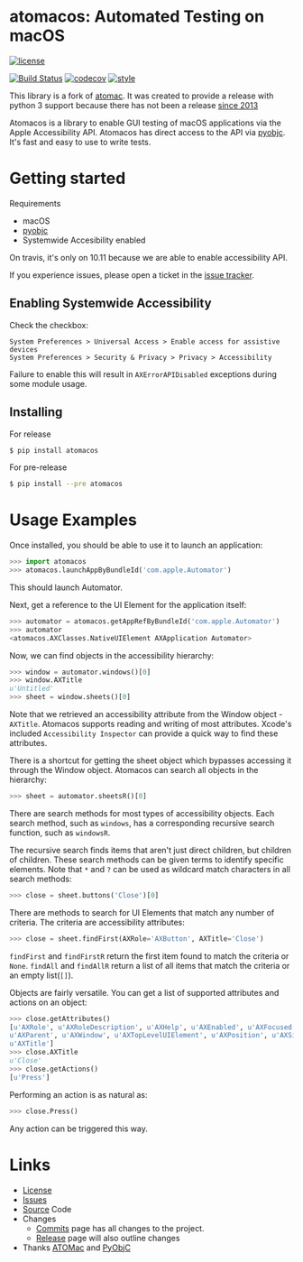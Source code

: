 # atomacos: Automated Testing on macOS
[![license](https://img.shields.io/github/license/vasiinso/atomacqa.svg?style=flat-square)](https://github.com/vasiinso/atomacqa/blob/master/LICENSE)
<!--[![pypi](https://img.shields.io/pypi/v/atomacos.svg?style=flat-square)](https://pypi.org/project/atomacos/) /!-->
[![Build Status](https://img.shields.io/travis/vasiinso/atomacqa/master.svg?style=flat-square)](https://travis-ci.org/vasiinso/atomacqa)
[![codecov](https://img.shields.io/codecov/c/github/vasiinso/atomacqa/master.svg?style=flat-square)](https://codecov.io/gh/vasiinso/atomacqa/)
[![style](https://img.shields.io/badge/code%20style-black-black.svg?style=flat-square)](https://github.com/ambv/black)

This library is a fork of [atomac].
It was created to provide a release with python 3 support because
there has not been a release [since 2013](https://github.com/pyatom/pyatom/releases)

Atomacos is a library to enable GUI testing of macOS applications via the Apple Accessibility API.
Atomacos has direct access to the API via [pyobjc]. It's fast and easy to use to write tests.


# Getting started
Requirements
- macOS
- [pyobjc]
- Systemwide Accesibility enabled

On travis, it's only on 10.11 because we are able to enable accessibility API.

If you experience issues, please open a ticket in the [issue tracker][issues].

## Enabling Systemwide Accessibility
Check the checkbox:
```
System Preferences > Universal Access > Enable access for assistive devices
System Preferences > Security & Privacy > Privacy > Accessibility
```

Failure to enable this will result in `AXErrorAPIDisabled` exceptions during some module usage.


## Installing

For release
```bash
$ pip install atomacos
```

For pre-release
```bash
$ pip install --pre atomacos
```


# Usage Examples
Once installed, you should be able to use it to launch an application:

```python
>>> import atomacos
>>> atomacos.launchAppByBundleId('com.apple.Automator')
```

This should launch Automator.


Next, get a reference to the UI Element for the application itself:

```python
>>> automator = atomacos.getAppRefByBundleId('com.apple.Automator')
>>> automator
<atomacos.AXClasses.NativeUIElement AXApplication Automator>
```


Now, we can find objects in the accessibility hierarchy:

```python
>>> window = automator.windows()[0]
>>> window.AXTitle
u'Untitled'
>>> sheet = window.sheets()[0]
```

Note that we retrieved an accessibility attribute from the Window object - `AXTitle`.
Atomacos supports reading and writing of most attributes.
Xcode's included `Accessibility Inspector` can provide a quick way to find these attributes.


There is a shortcut for getting the sheet object which
bypasses accessing it through the Window object.
Atomacos can search all objects in the hierarchy:

```python
>>> sheet = automator.sheetsR()[0]
```


There are search methods for most types of accessibility objects.
Each search method, such as `windows`,
has a corresponding recursive search function, such as `windowsR`.

The recursive search finds items that aren't just direct children, but children of children.
These search methods can be given terms to identify specific elements.
Note that `*` and `?` can be used as wildcard match characters in all search methods:

```python
>>> close = sheet.buttons('Close')[0]
```


There are methods to search for UI Elements that match any number of criteria.
The criteria are accessibility attributes:

```python
>>> close = sheet.findFirst(AXRole='AXButton', AXTitle='Close')
```

`findFirst` and `findFirstR` return the first item found to match the criteria or `None`.
`findAll` and `findAllR` return a list of all items that match the criteria or an empty list(`[]`).


Objects are fairly versatile.
You can get a list of supported attributes and actions on an object:

```python
>>> close.getAttributes()
[u'AXRole', u'AXRoleDescription', u'AXHelp', u'AXEnabled', u'AXFocused',
u'AXParent', u'AXWindow', u'AXTopLevelUIElement', u'AXPosition', u'AXSize',
u'AXTitle']
>>> close.AXTitle
u'Close'
>>> close.getActions()
[u'Press']
```


Performing an action is as natural as:

```python
>>> close.Press()
```

Any action can be triggered this way.



# Links
- [License]
- [Issues]
- [Source] Code
- Changes
    - [Commits] page has all changes to the project.
    - [Release] page will also outline changes
- Thanks [ATOMac] and [PyObjC]


[source]:  https://github.com/daveenguyen/atomacos
[release]: https://github.com/daveenguyen/atomacos/releases
[commits]: https://github.com/daveenguyen/atomacos/commits
[license]: https://github.com/daveenguyen/atomacos/blob/master/LICENSE
[issues]:  https://github.com/daveenguyen/atomacos/issues
[pypi]:    https://pypi.org/project/atomacos/
[travis]:  https://travis-ci.org/daveenguyen/atomacos
[codecov]: https://codecov.io/gh/daveenguyen/atomacos/
[black]:   https://github.com/ambv/black
[atomac]:  https://github.com/pyatom/pyatom
[pyobjc]:  https://bitbucket.org/ronaldoussoren/pyobjc
